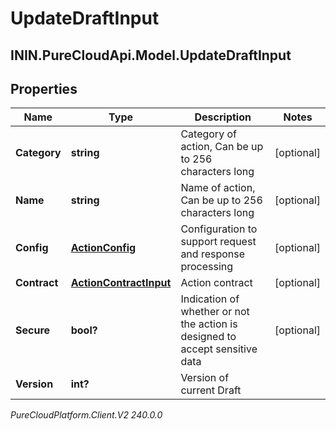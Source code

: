 # UpdateDraftInput

## ININ.PureCloudApi.Model.UpdateDraftInput

## Properties

|Name | Type | Description | Notes|
|------------ | ------------- | ------------- | -------------|
| **Category** | **string** | Category of action, Can be up to 256 characters long | [optional] |
| **Name** | **string** | Name of action, Can be up to 256 characters long | [optional] |
| **Config** | [**ActionConfig**](ActionConfig) | Configuration to support request and response processing | [optional] |
| **Contract** | [**ActionContractInput**](ActionContractInput) | Action contract | [optional] |
| **Secure** | **bool?** | Indication of whether or not the action is designed to accept sensitive data | [optional] |
| **Version** | **int?** | Version of current Draft | |



_PureCloudPlatform.Client.V2 240.0.0_
